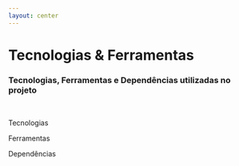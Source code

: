 ```yaml
---
layout: center
---
```


<h1 class="no-mb font-300">Tecnologias & Ferramentas</h1>
<h3 class="font-xs">Tecnologias, Ferramentas e Dependências utilizadas no projeto</h3>

<br />

<v-clicks :every="2">

<p class="font-bold text-sm">Tecnologias</p>

<div class="grid grid-cols-7 gap-2 w-600px">
    <IconBox>
        <template v-slot:default>
        <logos-react class="w-30px h-30px" />
        </template>
        <template v-slot:title>
        React
        </template>
    </IconBox>
    <IconBox>
        <template v-slot:default>
        <logos-typescript-icon class="w-30px h-30px" />
        </template>
        <template v-slot:title>
        TypeScript
        </template>
    </IconBox>
    <IconBox>
        <template v-slot:default>
        <logos-sass class="w-30px h-30px" />
        </template>
        <template v-slot:title>
        Sass
        </template>
    </IconBox>
    <IconBox>
        <template v-slot:default>
        <logos-graphql class="w-30px h-30px" />
        </template>
        <template v-slot:title>
        GraphQL
        </template>
    </IconBox>
    <IconBox>
        <template v-slot:default>
        <simple-icons:apollographql class="w-30px h-30px" />
        </template>
        <template v-slot:title class="items-center">
        Apollo
        </template>
    </IconBox>
    <IconBox>
        <template v-slot:default>
        <TypeORMLogo class="w-30px h-30px" />
        </template>
        <template v-slot:title>
        TypeORM
        </template>
    </IconBox>
    <IconBox>
        <template v-slot:default>
        <logos-postgresql class="w-30px h-30px" />
        </template>
        <template v-slot:title>
        PostgreSQL
        </template>
    </IconBox>
</div>


<p class="font-bold text-sm">Ferramentas</p>

<div class="grid grid-cols-4 gap-2 w-1/2">
    <IconBox>
        <template v-slot:default>
        <logos-visual-studio-code class="w-30px h-30px" />
        </template>
        <template v-slot:title>
        Visual Studio Code
        </template>
    </IconBox>
    <IconBox>
        <template v-slot:default>
        <logos-yarn class="w-30px h-30px" />
        </template>
        <template v-slot:title>
        Yarn
        </template>
    </IconBox>
</div>


<p class="font-bold text-sm pt-4">Dependências</p>

<div class="grid grid-cols-4 gap-2 w-1/2">
    <IconBox>
        <template v-slot:default>
        <logos-stripe class="w-30px h-30px" />
        </template>
        <template v-slot:title>
        Stripe
        </template>
    </IconBox>
    <IconBox>
        <template v-slot:default>
        <simple-icons:strava class="w-30px h-30px text-beapt" />
        </template>
        <template v-slot:title>
        Strava
        </template>
    </IconBox>
</div>

</v-clicks>
